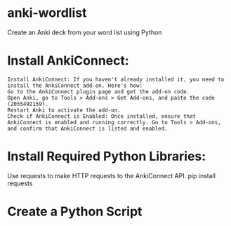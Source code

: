 # anki-wordlist
   Create an Anki deck from your word list using Python


# Install AnkiConnect:
    Install AnkiConnect: If you haven't already installed it, you need to install the AnkiConnect add-on. Here's how:
    Go to the AnkiConnect plugin page and get the add-on code.
    Open Anki, go to Tools > Add-ons > Get Add-ons, and paste the code (2055492159).
    Restart Anki to activate the add-on.
    Check if AnkiConnect is Enabled: Once installed, ensure that AnkiConnect is enabled and running correctly. Go to Tools > Add-ons, and confirm that AnkiConnect is listed and enabled.

# Install Required Python Libraries:
  Use requests to make HTTP requests to the AnkiConnect API.
    pip install requests

# Create a Python Script 
